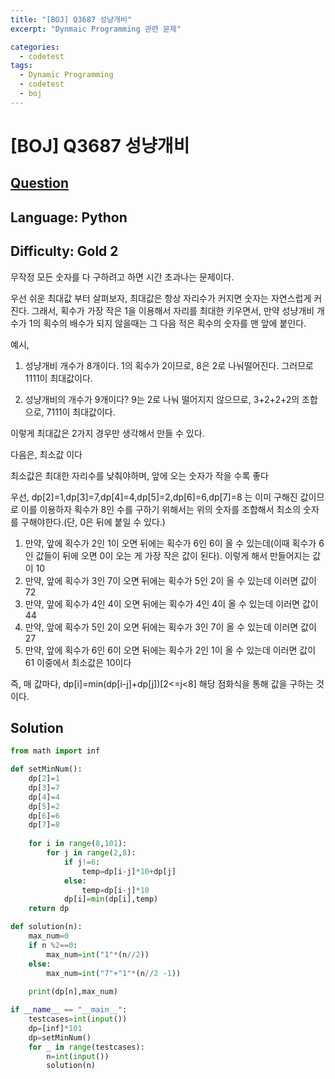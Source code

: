 ```yaml
---
title: "[BOJ] Q3687 성냥개비"
excerpt: "Dynmaic Programming 관련 문제"

categories:
  - codetest
tags:
  - Dynamic Programming
  - codetest
  - boj
---
```

# [BOJ] Q3687 성냥개비
## [Question](https://www.acmicpc.net/problem/3687)
## Language: Python
## Difficulty: Gold 2

무작정 모든 숫자를 다 구하려고 하면 시간 초과나는 문제이다.

우선 쉬운 최대값 부터 살펴보자, 최대값은 항상 자리수가 커지면 숫자는 자연스럽게 커진다.
그래서, 획수가 가장 작은 1을 이용해서 자리를 최대한 키우면서, 만약 성냥개비 개수가 1의 획수의 배수가 되지 않을때는 그 다음 적은 획수의 숫자를 맨 앞에 붙인다.

예시, 
1. 성냥개비 개수가 8개이다.
1의 획수가 2이므로, 8은 2로 나눠떨어진다. 그러므로 1111이 최대값이다.

2. 성냥개비의 개수가 9개이다?
9는 2로 나눠 떨어지지 않으므로, 3+2+2+2의 조합으로, 7111이 최대값이다.

이렇게 최대값은 2가지 경우만 생각해서 만들 수 있다.


다음은, 최소값 이다

최소값은 최대한 자리수를 낮춰야하며, 앞에 오는 숫자가 작을 수록 좋다

우선,  dp[2]=1,dp[3]=7,dp[4]=4,dp[5]=2,dp[6]=6,dp[7]=8 는 이미 구해진 값이므로 이를 이용하자
획수가 8인 수를 구하기 위해서는 위의 숫자를 조합해서 최소의 숫자를 구해야한다.(단, 0은 뒤에 붙일 수 있다.)

1. 만약, 앞에 획수가 2인 1이 오면 뒤에는 획수가 6인 6이 올 수 있는데(이때 획수가 6인 값들이 뒤에 오면 0이 오는 게 가장 작은 값이 된다). 이렇게 해서 만들어지는 값이 10
2. 만약, 앞에 획수가 3인 7이 오면 뒤에는 획수가 5인 2이 올 수 있는데 이러면 값이 72
3. 만약, 앞에 획수가 4인 4이 오면 뒤에는 획수가 4인 4이 올 수 있는데 이러면 값이 44
4. 만약, 앞에 획수가 5인 2이 오면 뒤에는 획수가 3인 7이 올 수 있는데 이러면 값이 27
5. 만약, 앞에 획수가 6인 6이 오면 뒤에는 획수가 2인 1이 올 수 있는데 이러면 값이 61
이중에서 최소값은 10이다

즉, 매 값마다, dp[i]=min(dp[i-j]+dp[j])[2<=j<8] 해당 점화식을 통해 값을 구하는 것이다.



## Solution

```python
from math import inf

def setMinNum():
    dp[2]=1
    dp[3]=7
    dp[4]=4
    dp[5]=2
    dp[6]=6
    dp[7]=8
    
    for i in range(8,101):
        for j in range(2,8):
            if j!=6:
                temp=dp[i-j]*10+dp[j]
            else:
                temp=dp[i-j]*10
            dp[i]=min(dp[i],temp)
    return dp

def solution(n):
    max_num=0
    if n %2==0:
        max_num=int("1"*(n//2))
    else:
        max_num=int("7"+"1"*(n//2 -1))
    
    print(dp[n],max_num)

if __name__ == "__main__":
    testcases=int(input())
    dp=[inf]*101
    dp=setMinNum()
    for _ in range(testcases):
        n=int(input())
        solution(n)
```

